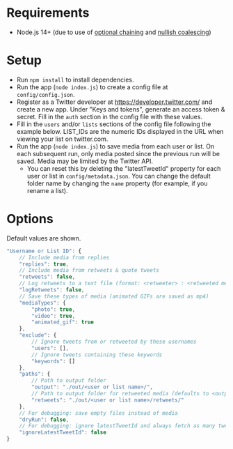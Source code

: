 # Requirements
- Node.js 14+ (due to use of [optional chaining](https://developer.mozilla.org/en-US/docs/Web/JavaScript/Reference/Operators/Optional_chaining) and [nullish coalescing](https://developer.mozilla.org/en-US/docs/Web/JavaScript/Reference/Operators/Nullish_coalescing_operator))

# Setup

- Run `npm install` to install dependencies.
- Run the app (`node index.js`) to create a config file at `config/config.json`.
- Register as a Twitter developer at <https://developer.twitter.com/> and create a new app. Under "Keys and tokens", generate an access token & secret. Fill in the `auth` section in the config file with these values.
- Fill in the `users` and/or `lists` sections of the config file following the example below. LIST_IDs are the numeric IDs displayed in the URL when viewing your list on twitter.com.
- Run the app (`node index.js`) to save media from each user or list. On each subsequent run, only media posted since the previous run will be saved. Media may be limited by the Twitter API.
    - You can reset this by deleting the "latestTweetId" property for each user or list in `config/metadata.json`. You can change the default folder name by changing the `name` property (for example, if you rename a list).

# Options

Default values are shown.

```js
"Username or List ID": {
    // Include media from replies
    "replies": true,
    // Include media from retweets & quote tweets
    "retweets": false,
    // Log retweets to a text file (format: <retweeter> : <retweeted media name>)
    "logRetweets": false,
    // Save these types of media (animated GIFs are saved as mp4)
    "mediaTypes": {
        "photo": true,
        "video": true,
        "animated_gif": true
    },
    "exclude": {
        // Ignore tweets from or retweeted by these usernames
        "users": [],
        // Ignore tweets containing these keywords
        "keywords": []
    },
    "paths": {
        // Path to output folder
        "output": "./out/<user or list name>/",
        // Path to output folder for retweeted media (defaults to <output folder>/retweets/)
        "retweets": "./out/<user or list name>/retweets/"
    },
    // For debugging: save empty files instead of media
    "dryRun": false,
    // For debugging: ignore latestTweetId and always fetch as many tweets as possible
    "ignoreLatestTweetId": false
}